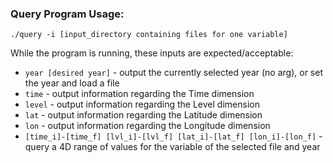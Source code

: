 ### Query Program Usage:

```
./query -i [input_directory containing files for one variable]
```

While the program is running, these inputs are expected/acceptable:

- ```year [desired year]``` - output the currently selected year (no arg), or set the year and load a file
- ```time``` - output information regarding the Time dimension
- ```level``` - output information regarding the Level dimension
- ```lat``` - output information regarding the Latitude dimension
- ```lon``` - output information regarding the Longitude dimension
- ```[time_i]-[time_f] [lvl_i]-[lvl_f] [lat_i]-[lat_f] [lon_i]-[lon_f]``` - query a 4D range of values for the variable of the selected file and year


